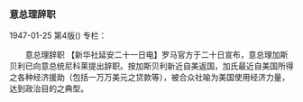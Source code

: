 ### 意总理辞职

1947-01-25
第4版()
专栏：

　　意总理辞职
    【新华社延安二十一日电】罗马官方于二十日宣布，意总理加斯贝利已向意总统尼科莱提出辞职。按加斯贝利新近自美返国，加氏最近自美国所得之各种经济援助（包括一万万美元之贷款等），被合众社喻为美国使用经济力量，达到政治目的之典型。
